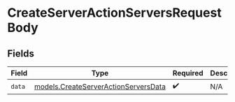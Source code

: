 # CreateServerActionServersRequestBody


## Fields

| Field                                                                              | Type                                                                               | Required                                                                           | Description                                                                        |
| ---------------------------------------------------------------------------------- | ---------------------------------------------------------------------------------- | ---------------------------------------------------------------------------------- | ---------------------------------------------------------------------------------- |
| `data`                                                                             | [models.CreateServerActionServersData](../models/createserveractionserversdata.md) | :heavy_check_mark:                                                                 | N/A                                                                                |